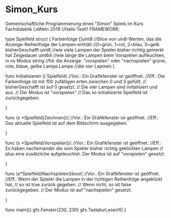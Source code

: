 # Simon_Kurs
Gemeinschaftliche Programmierung eines "Simon" Spiels im Kurs Fachdidaktik LeWeIn 2019
//Hallo Test!!
FRAMEWORK:

type Spielfeld struct {
	Farbenfolge []uint8    //Slice von uin8-Werten, das die Anzeige-Reihenfolge der Lampen enthält
	                       //0=grün, 1=rot, 2=blau, 3=gelb
	bisherGeschafft uint8  //wie viele Lampen der Spieler bisher richtig gemerkt hat
	Zeigedauer uint64      //wie lange die Lampen beim Vorspielen aufleuchten, in ns
	Modus string           //für die Anzeige: "vorspielen" oder "nachspielen"
	grüne, rote, blaue, gelbe Lampe.Lampe //die vier Lapmen
}

func Initialisieren () Spielfeld{
//Vor.: Ein Grafikfenster ist geöffnet.
//Eff.: Die Farbenfolge ist mit 100 zufälligen erten zwischen 0 und 3 gefüllt.
//      bisherGeschafft ist auf 0 gesetzt.
//      Die vier Lampen sind initialisiert und aus.
//      Der Modus ist "vorspielen"
//      Das so initialisierte Spielfeld ist zurückgegeben.

}

func (s *Spielfeld)Zeichnen(){
//Vor.: Ein Grafikfenster ist geöffnet.
//Eff.: Das aktuelle Spielfeld ist auf dem Bildschirm ausgegeben.

}

func (s *Spielfeld)Vorspielen(){
//Vor.: Ein Grafikfenster ist geöffnet.
//Eff.: Es haben nacheinander die vom Spieler bisher richtig geklickten Lampen
//      plus eine zusätzliche aufgeleuchtet. Der Modus ist auf "vorspielen" gesetzt.

}

func (s*Spielfeld)Nachspielen()bool{
//Vor.: Ein Grafikfenster ist geöffnet.
//Eff.: Wenn der Spieler die Lampen in der richtigen Reihenfolge angeklickt hat,
//      so ist true zurück gegeben. 
//      Wenn nicht, so ist false zurückgegeben.
//      Der Modus ist auf "nachspielen" gesetzt.

}

func main(){
	gfx.Fenster(230, 230)
    gfx.TastaturLesen1()
}

